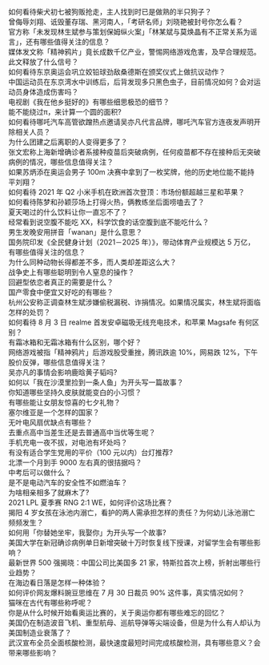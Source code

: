 如何看待柴犬初七被狗贩抢走，主人找到时已是做熟的半只狗子？  
曾侮辱刘翔、诋毁董存瑞、黑河南人，「考研名师」刘晓艳被封号你怎么看？  
官方称「未发现林生斌参与策划保姆纵火案」「林某斌与莫焕晶有不正常关系为谣言」，还有哪些值得关注的信息？  
媒体发文称「精神鸦片」竟长成数千亿产业，警惕网络游戏危害，及早合理规范。此文释放了什么信号？  
如何看待东京奥运会巩立姣铅球劲敌桑德斯在颁奖仪式上做抗议动作？  
中国运动员在东京湾水中训练后，后背发现多只黑色虫子，目前情况如何？会对运动员身体造成伤害吗？  
电视剧《我在他乡挺好的》有哪些细思极恐的细节？  
能不能绕过π，来计算一个圆的面积?  
如何看待哪吒汽车高管欲蹭热点邀请吴亦凡代言品牌，哪吒汽车官方连夜发声明开除相关人员？  
为什么团建之后离职的人变得更多了？  
张文宏称上海新增确诊者系接种疫苗后突破病例，任何疫苗都不存在接种后无突破病例的情况，哪些信息值得关注？  
如果苏炳添在奥运会男子 100m 决赛中拿到了一枚奖牌，他的历史地位能不能持平刘翔？  
如何看待 2021 年 Q2 小米手机在欧洲首次登顶：市场份额超越三星和苹果？  
如何看待陈梦和孙颖莎场上打得火热，俩教练坐后面唠嗑去了？  
夏天喝过的什么饮料让你一直忘不了？  
经常看到说空腹不能吃 XX，科学饮食的话空腹到底不能吃什么？  
男生发晚安用拼音「wanan」是什么意思？  
国务院印发《全民健身计划（2021－2025 年）》，带动体育产业规模达 5 万亿，有哪些值得关注的信息？  
为什么同种动物长得都差不多，而人类却差距这么大？  
战争史上有哪些聪明到令人窒息的操作？  
回避型依恋者真正的需要是什么？  
国产零食中便宜又好吃的有哪些？  
杭州公安称正调查林生斌涉嫌偷税漏税、诈捐情况。如果情况属实，林生斌将面临怎样的处罚？  
如何看待 8 月 3 日 realme 首发安卓磁吸无线充电技术，和苹果 Magsafe 有何区别？  
有霜冰箱和无霜冰箱有什么区别，哪个好？  
网络游戏被指「精神鸦片」后游戏股受重挫，腾讯跌逾 10%，网易跌 12%，下午股价反弹，哪些信息值得关注？  
吴亦凡的事情会影响鹿晗黄子韬吗?  
如何以「我在沙漠里捡到一条人鱼」为开头写一篇故事？  
你知道哪些坚持久皮肤就能变白的小习惯？  
有哪些能让女朋友惊喜的七夕礼物？  
塞尔维亚是一个怎样的国家？  
无叶电风扇优缺点有哪些？  
去重点高中当差生还是去普通高中当优等生呢？  
手机充电一夜不拔，对电池有坏处吗？  
有没有适合学生党用的平价（100 元以内）台灯推荐?  
北漂一个月到手 9000 左右真的很拮据吗？  
中考后可以做什么？  
是不是电动汽车的安全性不如燃油车？  
为啥相亲相多了就麻木了?  
2021 LPL 夏季赛 RNG 2:1 WE，如何评价这场比赛？  
揭阳 4 岁女孩在泳池内溺亡，看护的两人需承担怎样的责任？为何幼儿泳池溺亡频频发生？  
如何用「你替她坐牢，我娶你」为开头写一个故事?  
美国大学在新冠确诊病例单日新增突破十万时恢复线下授课，对留学生会有哪些影响？  
最新世界 500 强揭晓：中国公司比美国多 21 家，特斯拉首次上榜，折射出哪些行业趋势？  
在海边看日落是怎样一种体验？  
如何评价网友爆料豌豆思维在 7 月 30 日裁员 90% 这件事，真实情况如何？  
猫咪在古代有哪些称呼呢？  
你是从什么时候开始看奥运比赛的，关于奥运你都有哪些难忘的回忆？  
美国仍在制造波音飞机、重型航母、巡航导弹等尖端设备，但是为什么有人却认为美国制造业衰落了？  
武汉宣布全员全面核酸检测，最快速度最短时间完成核酸检测，具有哪些意义？会带来哪些影响？  
